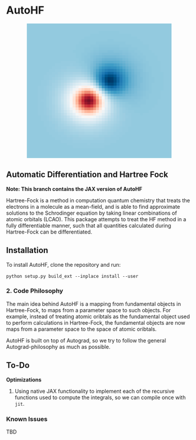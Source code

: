 # AutoHF
<p align="center">
  <img src="./examples/assets/header.png" />
</p>

## Automatic Differentiation and Hartree Fock

**Note: This branch contains the JAX version of AutoHF**

Hartree-Fock is a method in computation quantum chemistry that treats the electrons in a molecule as a mean-field, and is able to find approximate solutions to the 
Schrodinger equation by taking linear combinations of atomic orbitals (LCAO). This package attempts to treat the HF method in a fully differentiable manner, such that all quantities calculated during Hartree-Fock can be differentiated.

## Installation

To install AutoHF, clone the repository and run:

```
python setup.py build_ext --inplace install --user
```

### 2. Code Philosophy

The main idea behind AutoHF is a mapping from fundamental objects in Hartree-Fock, to maps from a parameter space to such objects. For example, instead of treating atomic oribtals as the fundamental
object used to perform calculations in Hartree-Fock, the fundamental objects are now maps from a parameter space to the space of atomic oribtals.

AutoHF is built on top of Autograd, so we try to follow the general Autograd-philosophy as much as possible.

## To-Do

**Optimizations**

1. Using native JAX functionality to implement each of the recursive functions used to compute the integrals, so we can compile once with `jit`.

### Known Issues

TBD
